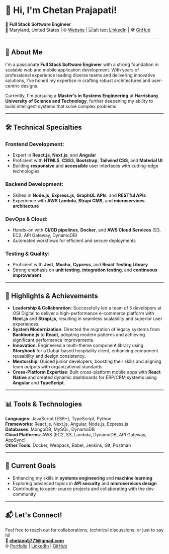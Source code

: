 # 👋 Hi, I'm Chetan Prajapati!

🎯 **Full Stack Software Engineer**  
📍 Maryland, United States | 🌐 [Website](https://www.chetanp.com) | ![alt text](https://img.shields.io/badge/LinkedIn-0077B5?style=for-the-badge&logo=linkedin&logoColor=white) [LinkedIn](https://www.linkedin.com/in/chetan-prajapati-se/) | 🛠️ [GitHub](https://github.com/itschetan09)  

---

## 🚀 About Me

I'm a passionate **Full Stack Software Engineer** with a strong foundation in scalable web and mobile application development. With years of professional experience leading diverse teams and delivering innovative solutions, I've honed my expertise in crafting robust architectures and user-centric designs.

Currently, I'm pursuing a **Master's in Systems Engineering** at **Harrisburg University of Science and Technology**, further deepening my ability to build intelligent systems that solve complex problems.

---

## 🛠 Technical Specialties

### Frontend Development:
- Expert in **React.js**, **Next.js**, and **Angular**
- Proficient with **HTML5**, **CSS3**, **Bootstrap**, **Tailwind CSS**, and **Material UI**
- Building **responsive** and **accessible** user interfaces with cutting-edge technologies

### Backend Development:
- Skilled in **Node.js**, **Express.js**, **GraphQL APIs**, and **RESTful APIs**
- Experience with **AWS Lambda**, **Strapi CMS**, and **microservices architecture**

### DevOps & Cloud:
- Hands-on with **CI/CD pipelines**, **Docker**, and **AWS Cloud Services** (S3, EC2, API Gateway, DynamoDB)
- Automated workflows for efficient and secure deployments

### Testing & Quality:
- Proficient with **Jest**, **Mocha**, **Cypress**, and **React Testing Library**
- Strong emphasis on **unit testing**, **integration testing**, and **continuous improvement**

---

## 🌟 Highlights & Achievements

- **Leadership & Collaboration**: Successfully led a team of 5 developers at OSI Digital to deliver a high-performance e-commerce platform with **Next.js** and **Strapi.js**, resulting in seamless scalability and superior user experiences.
- **System Modernization**: Directed the migration of legacy systems from **Backbone.js** to **React**, adopting modern patterns and achieving significant performance improvements.
- **Innovation**: Engineered a multi-theme component library using **Storybook** for a Dubai-based hospitality client, enhancing component reusability and design consistency.
- **Mentorship**: Guided junior developers, boosting their skills and aligning team outputs with organizational standards.
- **Cross-Platform Expertise**: Built cross-platform mobile apps with **React Native** and created dynamic dashboards for ERP/CRM systems using **Angular** and **TypeScript**.

---

## 📊 Tools & Technologies
**Languages**: JavaScript (ES6+), TypeScript, Python  
**Frameworks**: React.js, Next.js, Angular, Node.js, Express.js  
**Databases**: MongoDB, MySQL, DynamoDB  
**Cloud Platforms**: AWS (EC2, S3, Lambda, DynamoDB, API Gateway, AppSync)  
**Other Tools**: Docker, Webpack, Babel, Jenkins, Git, Postman  

---

## 🌱 Current Goals
- Enhancing my skills in **systems engineering** and **machine learning**  
- Exploring advanced topics in **API security** and **microservices design**  
- Contributing to open-source projects and collaborating with the dev community  

---

## 📬 Let's Connect!
Feel free to reach out for collaborations, technical discussions, or just to say hi!  
📧 **chetanp5771@gmail.com**  
🌐 [Portfolio](https://www.chetanp.com) | [LinkedIn](https://www.linkedin.com/in/chetan-prajapati-se/) | [GitHub](https://github.com/itschetan09)
